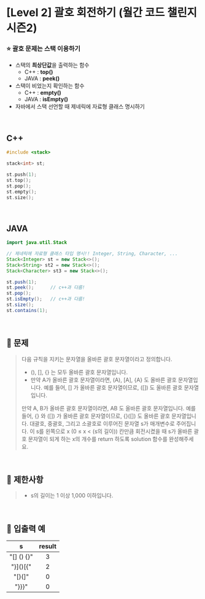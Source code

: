 # [Level 2] 괄호 회전하기 (월간 코드 챌린지 시즌2)
<h3> ⭐ 괄호 문제는 스택 이용하기 </h3>

- 스택의 **최상단값**을 출력하는 함수
  - C++ : **top()**
  - JAVA : **peek()**
- 스택이 비었는지 확인하는 함수
  - C++ : **empty()**
  - JAVA : **isEmpty()**
- 자바에서 스택 선언할 때 제네릭에 자료형 클래스 명시하기


</br>

## C++
```c++
#include <stack>

stack<int> st;

st.push(1);
st.top();
st.pop();
st.empty();
st.size();
```

</br>

## JAVA
```java
import java.util.Stack

// 제네릭에 자료형 클래스 타입 명시!! Integer, String, Character, ...
Stack<Integer> st = new Stack<>();
Stack<String> st2 = new Stack<>();
Stack<Character> st3 = new Stack<>();

st.push(1);
st.peek();      // c++과 다름!
st.pop();
st.isEmpty();   // c++과 다름!
st.size();
st.contains(1);
```

</br>

## 📌 문제
> 다음 규칙을 지키는 문자열을 올바른 괄호 문자열이라고 정의합니다.
>
> - (), [], {} 는 모두 올바른 괄호 문자열입니다.
> - 만약 A가 올바른 괄호 문자열이라면, (A), [A], {A} 도 올바른 괄호 문자열입니다. 예를 들어, [] 가 올바른 괄호 문자열이므로, ([]) 도 올바른 괄호 문자열입니다.
>
> 만약 A, B가 올바른 괄호 문자열이라면, AB 도 올바른 괄호 문자열입니다. 예를 들어, {} 와 ([]) 가 올바른 괄호 문자열이므로, {}([]) 도 올바른 괄호 문자열입니다.
대괄호, 중괄호, 그리고 소괄호로 이루어진 문자열 s가 매개변수로 주어집니다. 이 s를 왼쪽으로 x (0 ≤ x < (s의 길이)) 칸만큼 회전시켰을 때 s가 올바른 괄호 문자열이 되게 하는 x의 개수를 return 하도록 solution 함수를 완성해주세요.
</br>

## 📌 제한사항
> - s의 길이는 1 이상 1,000 이하입니다.
</br>

## 📌 입출력 예
|s|result|
|:--:|:--:|
|"[] () {}"|3|
|"}]()[{"|2|
|"[)(]"|0|
|"}}}"|0|


</br>

